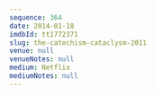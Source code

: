 ```yaml
---
sequence: 364
date: 2014-01-18
imdbId: tt1772371
slug: the-catechism-cataclysm-2011
venue: null
venueNotes: null
medium: Netflix
mediumNotes: null
---
```

